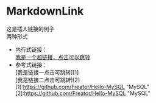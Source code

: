 # MarkdownLink
这是插入链接的例子  
两种形式  
 + 内行式链接：  
[我是一个超链接，点击可以跳转](https://github.com/Freator/Hello-MySQL)  
 + 参考式链接：  
[我是链接一点击可跳转][1]  
[我是链接二点击可跳转][2]  
[1]:https://github.com/Freator/Hello-MySQL "MySQL"  
[2]:https://github.com/Freator/Hello-MySQL "MySQL"